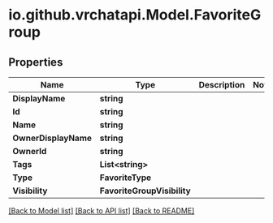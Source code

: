 # io.github.vrchatapi.Model.FavoriteGroup

## Properties

Name | Type | Description | Notes
------------ | ------------- | ------------- | -------------
**DisplayName** | **string** |  | 
**Id** | **string** |  | 
**Name** | **string** |  | 
**OwnerDisplayName** | **string** |  | 
**OwnerId** | **string** |  | 
**Tags** | **List&lt;string&gt;** |  | 
**Type** | **FavoriteType** |  | 
**Visibility** | **FavoriteGroupVisibility** |  | 

[[Back to Model list]](../README.md#documentation-for-models) [[Back to API list]](../README.md#documentation-for-api-endpoints) [[Back to README]](../README.md)

